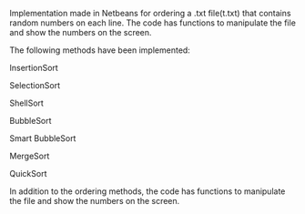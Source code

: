 
Implementation made in Netbeans for ordering a .txt file(t.txt) that contains random numbers on each line. 
The code has functions to manipulate the file and show the numbers on the screen.

The following methods have been implemented:

InsertionSort

SelectionSort

ShellSort

BubbleSort

Smart BubbleSort

MergeSort

QuickSort

In addition to the ordering methods, the code has functions to manipulate the file and show the numbers on the screen.
